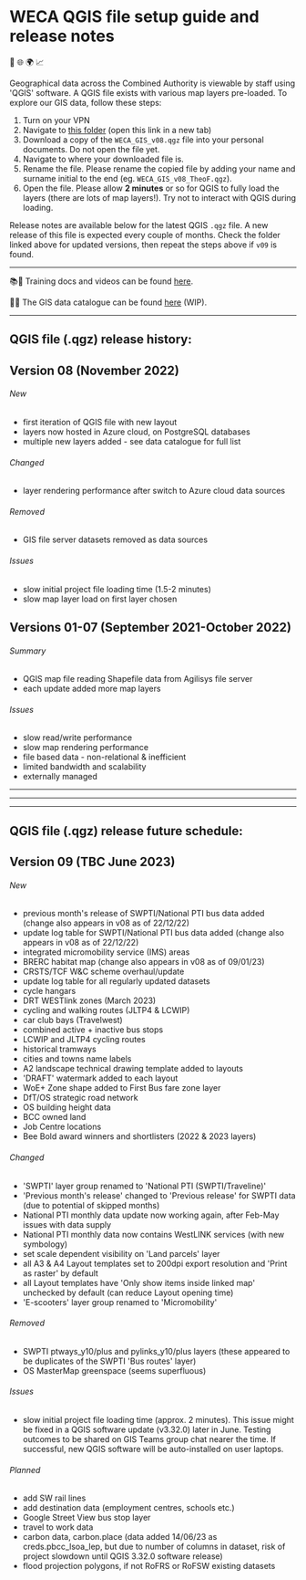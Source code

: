 # WECA QGIS file setup guide and release notes
📍 🌐 🌍 📈

Geographical data across the Combined Authority is viewable by staff using 'QGIS' software. A QGIS file exists with various map layers pre-loaded.
To explore our GIS data, follow these steps:
1. Turn on your VPN
2. Navigate to [this folder](https://westofenglandca.sharepoint.com/:f:/r/sites/GIS/Shared%20Documents/General/QGIS_map_file) (open this link in a new tab)
3. Download a copy of the `WECA_GIS_v08.qgz` file into your personal documents. Do not open the file yet.
4. Navigate to where your downloaded file is.
5. Rename the file. Please rename the copied file by adding your name and surname initial to the end (eg. `WECA_GIS_v08_TheoF.qgz`).
6. Open the file. Please allow **2 minutes** or so for QGIS to fully load the layers (there are lots of map layers!). Try not to interact with QGIS during loading.

Release notes are available below for the latest QGIS `.qgz` file. A new release of this file is expected every couple of months. Check the folder linked above for updated versions, then repeat the steps above if `v09` is found.

---

📚🎥 Training docs and videos can be found [here](https://westofenglandca.sharepoint.com/:f:/r/sites/GIS/Shared%20Documents/General/Training).

📔📑 The GIS data catalogue can be found [here](https://westofenglandca.sharepoint.com/:x:/r/sites/GIS/_layouts/15/Doc.aspx?sourcedoc=%7BCF113E21-93A4-42AC-AEFF-26530EF1A1D6%7D&file=WECA_GIS_data_catalogue.xlsx&action=default&mobileredirect=true) (WIP).

---

## **QGIS file (.qgz) release history:**

## **Version 08** (November 2022)

###### New
* first iteration of QGIS file with new layout
* layers now hosted in Azure cloud, on PostgreSQL databases
* multiple new layers added - see data catalogue for full list

###### Changed
* layer rendering performance after switch to Azure cloud data sources

###### Removed
* GIS file server datasets removed as data sources

###### Issues
* slow initial project file loading time (1.5-2 minutes)
* slow map layer load on first layer chosen

## **Versions 01-07** (September 2021-October 2022)
###### Summary
* QGIS map file reading Shapefile data from Agilisys file server
* each update added more map layers

###### Issues
* slow read/write performance
* slow map rendering performance
* file based data - non-relational & inefficient
* limited bandwidth and scalability
* externally managed

---
---
---

## **QGIS file (.qgz) release future schedule:**

## **Version 09** (TBC June 2023)

###### New
* previous month's release of SWPTI/National PTI bus data added (change also appears in v08 as of 22/12/22)
* update log table for SWPTI/National PTI bus data added (change also appears in v08 as of 22/12/22)
* integrated micromobility service (IMS) areas
* BRERC habitat map (change also appears in v08 as of 09/01/23)
* CRSTS/TCF W&C scheme overhaul/update
* update log table for all regularly updated datasets
* cycle hangars
* DRT WESTlink zones (March 2023)
* cycling and walking routes (JLTP4 & LCWIP)
* car club bays (Travelwest)
* combined active + inactive bus stops
* LCWIP and JLTP4 cycling routes
* historical tramways
* cities and towns name labels
* A2 landscape technical drawing template added to layouts
* 'DRAFT' watermark added to each layout
* WoE+ Zone shape added to First Bus fare zone layer
* DfT/OS strategic road network
* OS building height data
* BCC owned land
* Job Centre locations
* Bee Bold award winners and shortlisters (2022 & 2023 layers)

###### Changed
* 'SWPTI' layer group renamed to 'National PTI (SWPTI/Traveline)'
* 'Previous month's release' changed to 'Previous release' for SWPTI data (due to potential of skipped months)
* National PTI monthly data update now working again, after Feb-May issues with data supply
* National PTI monthly data now contains WestLINK services (with new symbology)
* set scale dependent visibility on 'Land parcels' layer
* all A3 & A4 Layout templates set to 200dpi export resolution and 'Print as raster' by default
* all Layout templates have 'Only show items inside linked map' unchecked by default (can reduce Layout opening time)
* 'E-scooters' layer group renamed to 'Micromobility'

###### Removed
* SWPTI ptways_y10/plus and pylinks_y10/plus layers (these appeared to be duplicates of the SWPTI 'Bus routes' layer)
* OS MasterMap greenspace (seems superfluous)

###### Issues
* slow initial project file loading time (approx. 2 minutes). This issue might be fixed in a QGIS software update (v3.32.0) later in June. Testing outcomes to be shared on GIS Teams group chat nearer the time. If successful, new QGIS software will be auto-installed on user laptops.

###### Planned
* add SW rail lines
* add destination data (employment centres, schools etc.)
* Google Street View bus stop layer
* travel to work data
* carbon data, carbon.place (data added 14/06/23 as creds.pbcc_lsoa_lep, but due to number of columns in dataset, risk of project slowdown until QGIS 3.32.0 software release)
* flood projection polygons, if not RoFRS or RoFSW existing datasets
